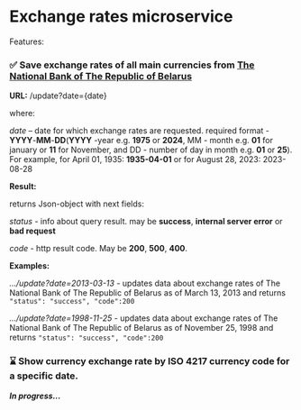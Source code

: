 # Exchange rates microservice 

Features:
###  ✅ Save exchange rates of all main currencies from [The National Bank of The Republic of Belarus](https://www.nbrb.by/engl) 


**URL:** /update?date={date}

where:

*date* – date for which exchange rates are requested. required format - **YYYY**-**MM**-**DD**(**YYYY** -year e.g. **1975** or **2024**, MM - month e.g.  **01** for january or **11** for November, and DD - number of day in month e.g. **01** or **25**). For example, for April 01, 1935: **1935-04-01** or for August 28, 2023: 2023-08-28

**Result:**

returns Json-object with next fields:

*status* - info about query result. may be **success**, **internal server error** or **bad request**

*code* - http result code. May be **200**, **500**, **400**.

**Examples:**
 
_.../update?date=2013-03-13_ - updates data about exchange rates of The National Bank of The Republic of Belarus as of March 13, 2013 and returns ```"status": "success", "code":200```

_.../update?date=1998-11-25_ - updates data about exchange rates of The National Bank of The Republic of Belarus as of November 25, 1998 and returns ```"status": "success", "code":200```



###  ⌛ Show currency exchange rate by ISO 4217 currency code for a specific date.

<!--**URL:** /show?date={date}&code={code}

where:

*date* – date for which exchange rates are requested. required format - **YYYY**-**MM**-**DD**(**YYYY** -year e.g. **1975** or **2024**, MM - month e.g.  **01** for january or **11** for November, and DD - number of day in month e.g. **01** or **25**). For example, for April 01, 1935: **1935-04-01** or for August 28, 2023: 2023-08-28
*code* - ISO 4217 currency code. for example - **BYN**, **RUB**, **USD**, **EUR**.

**Result:**

returns Json-object with next fields:
*status* - info about query result. may be **success**, **internal server error** or **bad request**
*code* - http result code. May be **200**, **500**, **400**.

**Examples:**
 
_.../update?date=2013-03-13_ - updates data about exchange rates of The National Bank of The Republic of Belarus as of March 13, 2013 and returns ```"status": "success", "code":200```

_.../update?date=1998-11-25_ - updates data about exchange rates of The National Bank of The Republic of Belarus as of November 25, 1998 and returns ```"status": "success", "code":200```

  -->

_**In progress...**_
